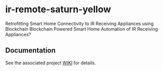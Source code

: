 # ir-remote-saturn-yellow
Retrofitting Smart Home Connectivity to IR Receiving Appliances using Blockchain
Blockchain Powered Smart Home Automation of IR Receiving Appliances?


## Documentation

See the associated project [WIKI](https://github.com/aburo8/ir-remote-saturn-yellow/wiki) for details.